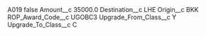 <?xml version="1.0" encoding="UTF-8"?>
<CustomMetadata xmlns="http://soap.sforce.com/2006/04/metadata" xmlns:xsi="http://www.w3.org/2001/XMLSchema-instance" xmlns:xsd="http://www.w3.org/2001/XMLSchema">
    <label>A019</label>
    <protected>false</protected>
    <values>
        <field>Amount__c</field>
        <value xsi:type="xsd:double">35000.0</value>
    </values>
    <values>
        <field>Destination__c</field>
        <value xsi:type="xsd:string">LHE</value>
    </values>
    <values>
        <field>Origin__c</field>
        <value xsi:type="xsd:string">BKK</value>
    </values>
    <values>
        <field>ROP_Award_Code__c</field>
        <value xsi:type="xsd:string">UGOBC3</value>
    </values>
    <values>
        <field>Upgrade_From_Class__c</field>
        <value xsi:type="xsd:string">Y</value>
    </values>
    <values>
        <field>Upgrade_To_Class__c</field>
        <value xsi:type="xsd:string">C</value>
    </values>
</CustomMetadata>
